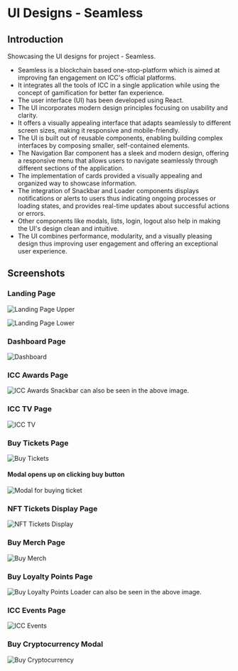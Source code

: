 # UI Designs - Seamless

## Introduction

Showcasing the UI designs for project - Seamless.
* Seamless is a blockchain based one-stop-platform which is aimed at improving fan engagement on ICC's official platforms. 
* It integrates all the tools of ICC in a single application while using the concept of gamification for better fan experience.
* The user interface (UI) has been developed using React.
* The UI incorporates modern design principles focusing on usability and clarity. 
* It offers a visually appealing interface that adapts seamlessly to different screen sizes, making it responsive and mobile-friendly.
* The UI is built out of reusable components, enabling building complex interfaces by composing smaller, self-contained elements.
* The Navigation Bar component has a sleek and modern design, offering a responsive menu that allows users to navigate seamlessly through different sections of the application.
* The implementation of cards provided a visually appealing and organized way to showcase information.
* The integration of Snackbar and Loader components displays notifications or alerts to users thus indicating ongoing processes or loading states, and provides real-time updates about successful actions or errors.
* Other components like modals, lists, login, logout also help in making the UI's design clean and intuitive.
* The UI combines performance, modularity, and a visually pleasing design thus improving user engagement and offering an exceptional user experience.

## Screenshots

### Landing Page

![Landing Page Upper](https://github.com/ash-coder01/UI_Designs/assets/83287773/830c5634-6889-45fd-8c94-1254d781b3b2)

![Landing Page Lower](https://github.com/ash-coder01/UI_Designs/assets/83287773/bb9337fc-2730-4afe-823d-0707e07f8c76)


### Dashboard Page

![Dashboard](https://github.com/ash-coder01/UI_Designs/assets/83287773/355a86ea-7c13-42b9-a5e7-db034873526f)


### ICC Awards Page

![ICC Awards](https://github.com/ash-coder01/UI_Designs/assets/83287773/ae9042e9-58aa-48d9-9a4a-384a2ec2af94)
Snackbar can also be seen in the above image.


### ICC TV Page

![ICC TV](https://github.com/ash-coder01/UI_Designs/assets/83287773/a06aaf89-d1c7-4c66-bdad-7434f478dc92)


### Buy Tickets Page

![Buy Tickets](https://github.com/ash-coder01/UI_Designs/assets/83287773/f4f30ec2-e28b-4720-a157-59551837e608)

#### Modal opens up on clicking buy button

![Modal for buying ticket](https://github.com/ash-coder01/UI_Designs/assets/83287773/98de0da7-283d-478b-91df-1882948cc942)


### NFT Tickets Display Page

![NFT Tickets Display](https://github.com/ash-coder01/UI_Designs/assets/83287773/c8a13338-e95a-4b4d-888c-07a89d77fc4e)


### Buy Merch Page

![Buy Merch](https://github.com/ash-coder01/UI_Designs/assets/83287773/c6c07f78-1237-4065-8f34-774818cc7d38)


### Buy Loyalty Points Page

![Buy Loyalty Points](https://github.com/ash-coder01/UI_Designs/assets/83287773/4573ac4a-54b2-4471-a322-15e490b22693)
Loader can also be seen in the above image.


### ICC Events Page

![ICC Events](https://github.com/ash-coder01/UI_Designs/assets/83287773/3b0c222e-502d-43c6-8855-a15827c79013)


### Buy Cryptocurrency Modal

![Buy Cryptocurrency](https://github.com/ash-coder01/UI_Designs/assets/83287773/e76987e5-3b67-49a5-abb0-84f54ec1288e)





